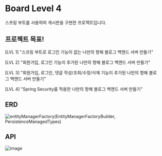 # Board Level 4
스프링 부트를 사용하여 게시판을 구현한 프로젝트입니다. 

## 프로젝트 목표!
[LVL 1] "스프링 부트로 로그인 기능이 없는 나만의 항해 블로그 백엔드 서버 만들기" 

[LVL 2] "회원가입, 로그인 기능이 추가된 나만의 항해 블로그 백엔드 서버 만들기"

[LVL 3] "회원가입, 로그인, 댓글 작성/조회/수정/삭제 기능이 추가된 나만의 항해 블로그 백엔드 서버 만들기" 

[LVL 4] "Spring Security를 적용한 나만의 항해 블로그 백엔드 서버 만들기"


## ERD
![entityManagerFactory(EntityManagerFactoryBuilder, PersistenceManagedTypes)](https://user-images.githubusercontent.com/53467997/235304006-6bc69664-9f6f-42bb-a408-31fe08868cdb.jpg)



## API
![image](https://user-images.githubusercontent.com/53467997/235422686-c04cbfd5-3de1-4b5f-9865-197b75449b25.png)




